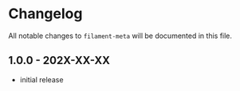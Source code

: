 # Changelog

All notable changes to `filament-meta` will be documented in this file.

## 1.0.0 - 202X-XX-XX

- initial release
